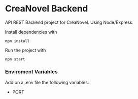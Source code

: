 # CreaNovel Backend

API REST Backend project for CreaNovel. Using Node/Express.

Install dependencies with

```
npm install
```

Run the project with

```
npm start
```

### Enviroment Variables

Add on a .env file the following variables:

- PORT
